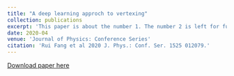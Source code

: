 ```yaml
---
title: "A deep learning approch to vertexing"
collection: publications
excerpt: 'This paper is about the number 1. The number 2 is left for future work.'
date: 2020-04
venue: 'Journal of Physics: Conference Series'
citation: 'Rui Fang et al 2020 J. Phys.: Conf. Ser. 1525 012079.'
---
```

[Download paper here](
https://doi.org/10.1088/1742-6596/1525/1/012079
)
